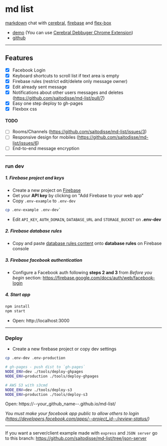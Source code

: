 # md list

[markdown](https://github.com/adam-p/markdown-here/wiki/Markdown-Cheatsheet) chat with [cerebral](http://www.cerebraljs.com/), [firebase](https://firebase.google.com) and [flex-box](https://css-tricks.com/snippets/css/a-guide-to-flexbox/)

- [demo](https://saitodisse.github.io/md-list) (You can use [Cerebral Debbuger Chrome Extension](https://chrome.google.com/webstore/detail/cerebral-debugger/ddefoknoniaeoikpgneklcbjlipfedbb))
- [github](https://github.com/saitodisse/md-list)

---------

## Features

- [x] Facebook Login
- [x] Keyboard shortcuts to scroll list if text area is empty
- [x] Firebase rules (restrict edit/delete only message owner)
- [x] Edit already sent message
- [x] Notifications about other users messages and deletes (https://github.com/saitodisse/md-list/pull/7)
- [x] Easy one step deploy to gh-pages
- [x] Flexbox css

#### TODO

- [ ] Rooms/Channels (https://github.com/saitodisse/md-list/issues/3)
- [ ] Responsive design for mobiles (https://github.com/saitodisse/md-list/issues/6)
- [ ] End-to-end message encryption

---------

### run dev

##### 1. Firebase project and keys

- Create a new project on [Firebase](https://console.firebase.google.com/)
- Get your __API key__ by clicking on "Add Firebase to your web app"
- Copy `.env-example` to `.env-dev`

```sh
cp .env-example .env-dev`
```

- Edit `API_KEY`, `AUTH_DOMAIN`, `DATABASE_URL` and `STORAGE_BUCKET` on **.env-dev**

##### 2. Firebase database rules

- Copy and paste [database rules content](https://github.com/saitodisse/md-list/blob/master/docs/firebase_rules.java) onto **database rules** on Firebase console

##### 3. Firebase facebook authentication

- Configure a Facebook auth following __steps 2 and 3__ from _Before you begin_ section: https://firebase.google.com/docs/auth/web/facebook-login

##### 4. Start app

```sh
npm install
npm start
```

- Open: http://localhost:3000

---------


### Deploy

- Create a new firebase project or copy dev settings

```sh
cp .env-dev .env-production
```

```sh
# gh-pages - push dist to `gh-pages`
NODE_ENV=dev ./tools/deploy-ghpages
NODE_ENV=production ./tools/deploy-ghpages

# AWS S3 with s3cmd
NODE_ENV=dev ./tools/deploy-s3
NODE_ENV=production ./tools/deploy-s3
```

Open: https://--your_github_name--.github.io/md-list/

_You must make your facebook app public to allow others to login (https://developers.facebook.com/apps/--project_id--/review-status/)_

---------

If you want a server/client example made with `express` and `JSON server` go to this branch: https://github.com/saitodisse/md-list/tree/json-server

